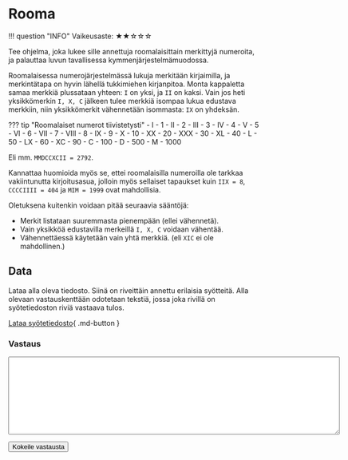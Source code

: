 # Rooma
<div markdown class="info-card">
!!! question "INFO"
    Vaikeusaste: ★★☆☆☆
</div>

Tee ohjelma, joka lukee sille annettuja roomalaisittain merkittyjä numeroita, ja palauttaa luvun tavallisessa kymmenjärjestelmämuodossa.

Roomalaisessa numerojärjestelmässä lukuja merkitään kirjaimilla, ja merkintätapa on hyvin lähellä tukkimiehen kirjanpitoa. Monta kappaletta samaa merkkiä plussataan yhteen: `I` on yksi, ja `II` on kaksi. Vain jos heti yksikkömerkin `I, X, C` jälkeen tulee merkkiä isompaa lukua edustava merkkiin, niin yksikkömerkit vähennetään isommasta: `IX` on yhdeksän.

??? tip "Roomalaiset numerot tiivistetysti"
    - I - 1
    - II - 2
    - III - 3
    - IV - 4
    - V - 5
    - VI - 6 
    - VII - 7
    - VIII - 8
    - IX - 9
    - X - 10
    - XX - 20
    - XXX - 30
    - XL - 40
    - L - 50
    - LX - 60
    - XC - 90
    - C - 100
    - D - 500
    - M - 1000

Eli mm. `MMDCCXCII = 2792`.


Kannattaa huomioida myös se, ettei roomalaisilla numeroilla ole tarkkaa vakiintunutta kirjoitusasua, jolloin myös sellaiset tapaukset kuin `IIX = 8`, `CCCCIIII = 404` ja `MIM = 1999` ovat mahdollisia.

Oletuksena kuitenkin voidaan pitää seuraavia sääntöjä:

 - Merkit listataan suuremmasta pienempään (ellei vähennetä).
 - Vain yksikköä edustavilla merkeillä `I, X, C` voidaan vähentää.
 - Vähennettäessä käytetään vain yhtä merkkiä. (eli `XIC` ei ole mahdollinen.)



## Data

Lataa alla oleva tiedosto. Siinä on riveittäin annettu erilaisia syötteitä. Alla olevaan vastauskenttään odotetaan tekstiä, jossa joka rivillä on syötetiedoston riviä vastaava tulos.

[Lataa syötetiedosto](../syotteet/rooma_input.txt){ .md-button }


### Vastaus

<textarea rows="10" cols="80" id="tulos"></textarea>
<button class="md-button md-button--primary" id="submit_button">Kokeile vastausta</button>
<div style="display: none;" id="vastaustiedosto">../../syotteet/rooma_output.txt</div>
<div style="display: none;" id="tehtavatiedosto">../../syotteet/rooma_input.txt</div>
<div style="text_color: red" id="virhelista"></div>

